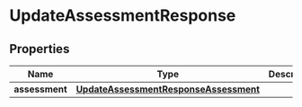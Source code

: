

# UpdateAssessmentResponse


## Properties

| Name | Type | Description | Notes |
|------------ | ------------- | ------------- | -------------|
|**assessment** | [**UpdateAssessmentResponseAssessment**](UpdateAssessmentResponseAssessment.md) |  |  [optional] |



